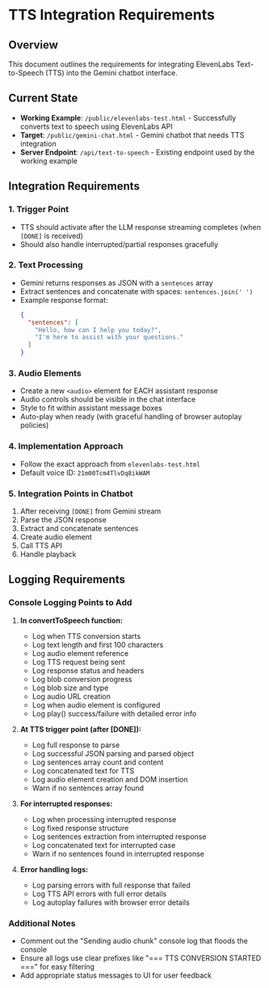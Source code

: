 # TTS Integration Requirements

## Overview
This document outlines the requirements for integrating ElevenLabs Text-to-Speech (TTS) into the Gemini chatbot interface.

## Current State
- **Working Example**: `/public/elevenlabs-test.html` - Successfully converts text to speech using ElevenLabs API
- **Target**: `/public/gemini-chat.html` - Gemini chatbot that needs TTS integration
- **Server Endpoint**: `/api/text-to-speech` - Existing endpoint used by the working example

## Integration Requirements

### 1. Trigger Point
- TTS should activate after the LLM response streaming completes (when `[DONE]` is received)
- Should also handle interrupted/partial responses gracefully

### 2. Text Processing
- Gemini returns responses as JSON with a `sentences` array
- Extract sentences and concatenate with spaces: `sentences.join(' ')`
- Example response format:
  ```json
  {
    "sentences": [
      "Hello, how can I help you today?",
      "I'm here to assist with your questions."
    ]
  }
  ```

### 3. Audio Elements
- Create a new `<audio>` element for EACH assistant response
- Audio controls should be visible in the chat interface
- Style to fit within assistant message boxes
- Auto-play when ready (with graceful handling of browser autoplay policies)

### 4. Implementation Approach
- Follow the exact approach from `elevenlabs-test.html`
- Default voice ID: `21m00Tcm4TlvDq8ikWAM`

### 5. Integration Points in Chatbot
1. After receiving `[DONE]` from Gemini stream
2. Parse the JSON response
3. Extract and concatenate sentences
4. Create audio element
5. Call TTS API
6. Handle playback

## Logging Requirements

### Console Logging Points to Add

1. **In convertToSpeech function:**
   - Log when TTS conversion starts
   - Log text length and first 100 characters
   - Log audio element reference
   - Log TTS request being sent
   - Log response status and headers
   - Log blob conversion progress
   - Log blob size and type
   - Log audio URL creation
   - Log when audio element is configured
   - Log play() success/failure with detailed error info

2. **At TTS trigger point (after [DONE]):**
   - Log full response to parse
   - Log successful JSON parsing and parsed object
   - Log sentences array count and content
   - Log concatenated text for TTS
   - Log audio element creation and DOM insertion
   - Warn if no sentences array found

3. **For interrupted responses:**
   - Log when processing interrupted response
   - Log fixed response structure
   - Log sentences extraction from interrupted response
   - Log concatenated text for interrupted case
   - Warn if no sentences found in interrupted response

4. **Error handling logs:**
   - Log parsing errors with full response that failed
   - Log TTS API errors with full error details
   - Log autoplay failures with browser error details

### Additional Notes
- Comment out the "Sending audio chunk" console log that floods the console
- Ensure all logs use clear prefixes like "=== TTS CONVERSION STARTED ===" for easy filtering
- Add appropriate status messages to UI for user feedback